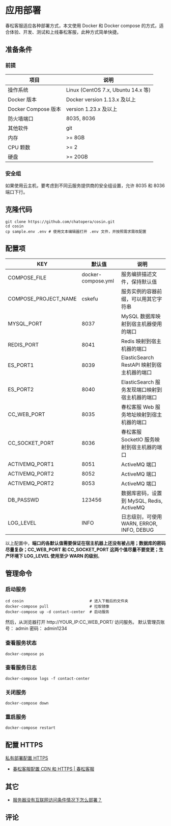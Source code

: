 # 应用部署

春松客服适应各种部署方式，本文使用 Docker 和 Docker compose 的方式，适合体验、开发、测试和上线春松客服，此种方式简单快捷。

## 准备条件

### 前提

| 项目                | 说明                               |
| ------------------- | ---------------------------------- |
| 操作系统            | Linux (CentOS 7.x, Ubuntu 14.x 等) |
| Docker 版本         | Docker version 1.13.x 及以上       |
| Docker Compose 版本 | version 1.23.x 及以上              |
| 防火墙端口          | 8035, 8036                         |
| 其他软件            | git                                |
| 内存                | >= 8GB                             |
| CPU 颗数            | >= 2                               |
| 硬盘                | >= 20GB                            |

### 安全组

如果使用云主机，要考虑到不同云服务提供商的安全组设置，允许 8035 和 8036 端口下行。

## 克隆代码

```
git clone https://github.com/chatopera/cosin.git
cd cosin
cp sample.env .env # 使用文本编辑器打开 .env 文件，并按照需求需改配置
```

## 配置项

| KEY                  | 默认值             | 说明                                           |
| -------------------- | ------------------ | ---------------------------------------------- |
| COMPOSE_FILE         | docker-compose.yml | 服务编排描述文件，保持默认值                   |
| COMPOSE_PROJECT_NAME | cskefu             | 服务实例的容器前缀，可以用其它字符串           |
| MYSQL_PORT           | 8037               | MySQL 数据库映射到宿主机器使用的端口           |
| REDIS_PORT           | 8041               | Redis 映射到宿主机器的端口                     |
| ES_PORT1             | 8039               | ElasticSearch RestAPI 映射到宿主机器的端口     |
| ES_PORT2             | 8040               | ElasticSearch 服务发现端口映射到宿主机器的端口 |
| CC_WEB_PORT          | 8035               | 春松客服 Web 服务地址映射到宿主机器的端口      |
| CC_SOCKET_PORT       | 8036               | 春松客服 SocketIO 服务映射到宿主机器的端口     |
| ACTIVEMQ_PORT1       | 8051               | ActiveMQ 端口                                  |
| ACTIVEMQ_PORT2       | 8052               | ActiveMQ 端口                                  |
| ACTIVEMQ_PORT2       | 8053               | ActiveMQ 端口                                  |
| DB_PASSWD            | 123456             | 数据库密码，设置到 MySQL, Redis, ActiveMQ      |
| LOG_LEVEL            | INFO               | 日志级别，可使用 WARN, ERROR, INFO, DEBUG      |

以上配置中，**端口的各默认值需要保证在宿主机器上还没有被占用；数据库的密码尽量复杂；CC_WEB_PORT 和 CC_SOCKET_PORT 这两个值尽量不要变更；生产环境下 LOG_LEVEL 使用至少 WARN 的级别**。

## 管理命令

### 启动服务

```
cd cosin                             # 进入下载后的文件夹
docker-compose pull                  # 拉取镜像
docker-compose up -d contact-center  # 启动服务
```

然后，从浏览器打开 http://YOUR_IP:CC_WEB_PORT/ 访问服务。
默认管理员账号： admin 密码： admin1234

### 查看服务状态

```
docker-compose ps
```

### 查看服务日志

```
docker-compose logs -f contact-center
```

### 关闭服务

```
docker-compose down
```

### 重启服务

```
docker-compose restart
```

## 配置 HTTPS

[私有部署配置 HTTPS](https://github.com/chatopera/cosin/wiki/%E7%A7%81%E6%9C%89%E9%83%A8%E7%BD%B2%E9%85%8D%E7%BD%AEHTTPS)

- [春松客服配置 CDN 和 HTTPS | 春松客服](https://chatopera.blog.csdn.net/article/details/105820829)

## 其它

- [服务器没有互联网访问条件情况下怎么部署？](https://github.com/chatopera/cosin/issues/264)

## 评论

<script src="https://utteranc.es/client.js"
        repo="chatopera/docs"
        issue-term="pathname"
        label="Comment"
        theme="github-light"
        crossorigin="anonymous"
        async>
</script>
